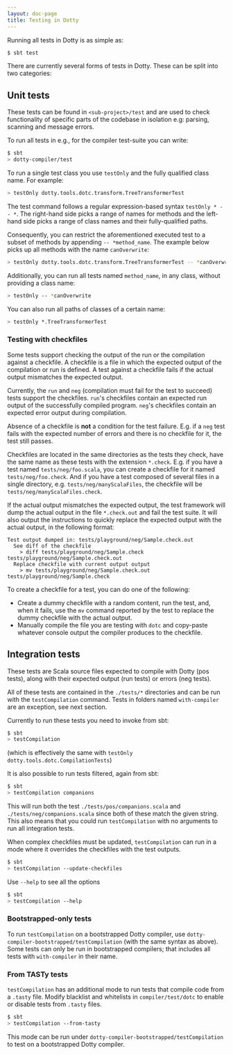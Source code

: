 ```yaml
---
layout: doc-page
title: Testing in Dotty
---
```


Running all tests in Dotty is as simple as:

```bash
$ sbt test
```

There are currently several forms of tests in Dotty. These can be split into
two categories:

## Unit tests
These tests can be found in `<sub-project>/test` and are used to check
functionality of specific parts of the codebase in isolation e.g: parsing,
scanning and message errors.

To run all tests in e.g., for the compiler test-suite you can write:

```bash
$ sbt
> dotty-compiler/test
```

To run a single test class you use `testOnly` and the fully qualified class name.
For example:

```bash
> testOnly dotty.tools.dotc.transform.TreeTransformerTest
```

The test command follows a regular expression-based syntax `testOnly * -- *`.
The right-hand side picks a range of names for methods and the left-hand side picks a range of class names and their
fully-qualified paths.

Consequently, you can restrict the aforementioned executed test to a subset of methods by appending ``-- *method_name``.
The example below picks up all methods with the name `canOverwrite`:

```bash
> testOnly dotty.tools.dotc.transform.TreeTransformerTest -- *canOverwrite
```

Additionally, you can run all tests named `method_name`, in any class, without providing a class name:

```bash
> testOnly -- *canOverwrite
```

You can also run all paths of classes of a certain name:

```bash
> testOnly *.TreeTransformerTest
```

### Testing with checkfiles
Some tests support checking the output of the run or the compilation against a checkfile. A checkfile is a file in which the expected output of the compilation or run is defined. A test against a checkfile fails if the actual output mismatches the expected output.

Currently, the `run` and `neg` (compilation must fail for the test to succeed) tests support the checkfiles. `run`'s checkfiles contain an expected run output of the successfully compiled program. `neg`'s checkfiles contain an expected error output during compilation.

Absence of a checkfile is **not** a condition for the test failure. E.g. if a `neg` test fails with the expected number of errors and there is no checkfile for it, the test still passes.

Checkfiles are located in the same directories as the tests they check, have the same name as these tests with the extension `*.check`. E.g. if you have a test named `tests/neg/foo.scala`, you can create a checkfile for it named `tests/neg/foo.check`. And if you have a test composed of several files in a single directory, e.g. `tests/neg/manyScalaFiles`, the checkfile will be `tests/neg/manyScalaFiles.check`.

If the actual output mismatches the expected output, the test framework will dump the actual output in the file `*.check.out` and fail the test suite. It will also output the instructions to quickly replace the expected output with the actual output, in the following format:

```
Test output dumped in: tests/playground/neg/Sample.check.out
  See diff of the checkfile
    > diff tests/playground/neg/Sample.check tests/playground/neg/Sample.check.out
  Replace checkfile with current output output
    > mv tests/playground/neg/Sample.check.out tests/playground/neg/Sample.check
```

To create a checkfile for a test, you can do one of the following:

- Create a dummy checkfile with a random content, run the test, and, when it fails, use the `mv` command reported by the test to replace the dummy checkfile with the actual output.
- Manually compile the file you are testing with `dotc` and copy-paste whatever console output the compiler produces to the checkfile.

## Integration tests
These tests are Scala source files expected to compile with Dotty (pos tests),
along with their expected output (run tests) or errors (neg tests).

All of these tests are contained in the `./tests/*` directories and can be run with the `testCompilation` command. Tests in folders named `with-compiler` are an exception, see next section.

Currently to run these tests you need to invoke from sbt:

```bash
$ sbt
> testCompilation
```

(which is effectively the same with `testOnly dotty.tools.dotc.CompilationTests`)

It is also possible to run tests filtered, again from sbt:

```bash
$ sbt
> testCompilation companions
```

This will run both the test `./tests/pos/companions.scala` and
`./tests/neg/companions.scala` since both of these match the given string.
This also means that you could run `testCompilation` with no arguments to run all integration tests.

When complex checkfiles must be updated, `testCompilation` can run in a mode where it overrides the checkfiles with the test outputs.
```bash
$ sbt
> testCompilation --update-checkfiles
```

Use `--help` to see all the options
```bash
$ sbt
> testCompilation --help
```

### Bootstrapped-only tests

To run `testCompilation` on a bootstrapped Dotty compiler, use
`dotty-compiler-bootstrapped/testCompilation` (with the same syntax as above).
Some tests can only be run in bootstrapped compilers; that includes all tests
with `with-compiler` in their name.

### From TASTy tests

`testCompilation` has an additional mode to run tests that compile code from a `.tasty` file.
 Modify blacklist and whitelists in `compiler/test/dotc` to enable or disable tests from `.tasty` files.

 ```bash
 $ sbt
 > testCompilation --from-tasty
 ```
 
 This mode can be run under `dotty-compiler-bootstrapped/testCompilation` to test on a bootstrapped Dotty compiler.

